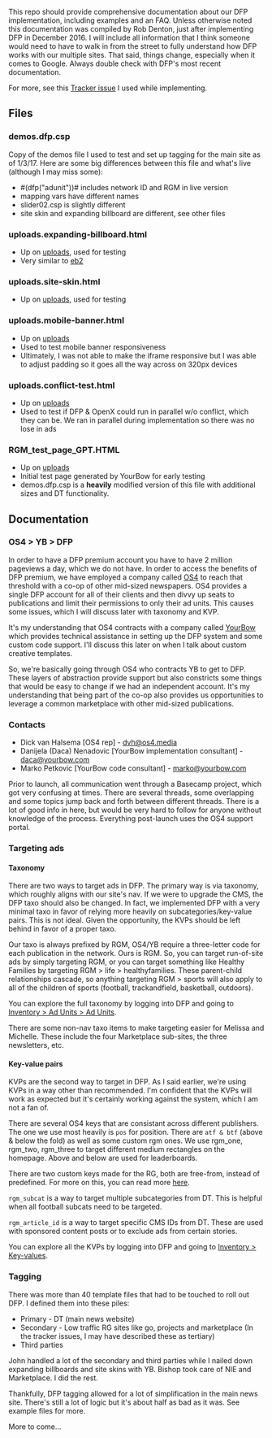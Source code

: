 This repo should provide comprehensive documentation about our DFP implementation, including examples and an FAQ. Unless otherwise noted this documentation was compiled by Rob Denton, just after implementing DFP in December 2016. I will include all information that I think someone would need to have to walk in from the street to fully understand how DFP works with our multiple sites. That said, things change, especially when it comes to Google. Always double check with DFP's most recent documentation.

For more, see this [Tracker issue](https://github.com/registerguard/tracker/issues/618) I used while implementing. 

## Files

### demos.dfp.csp

Copy of the demos file I used to test and set up tagging for the main site as of 1/3/17. Here are some big differences between this file and what's live (although I may miss some):

  * #(dfp("adunit"))# includes network ID and RGM in live version
  * mapping vars have different names
  * slider02.csp is slightly different
  * site skin and expanding billboard are different, see other files

### uploads.expanding-billboard.html

  * Up on [uploads](http://uploads.registerguard.com/scratch/os4/expanding-billboard.html), used for testing
  * Very similar to [eb2](http://uploads.registerguard.com/scratch/os4/eb2.html)

### uploads.site-skin.html

  * Up on [uploads](http://uploads.registerguard.com/scratch/os4/site-skin.html), used for testing

### uploads.mobile-banner.html

  * Up on [uploads](http://uploads.registerguard.com/scratch/os4/mobile-banner.html)
  * Used to test mobile banner responsiveness
  * Ultimately, I was not able to make the iframe responsive but I was able to adjust padding so it goes all the way across on 320px devices

### uploads.conflict-test.html

  * Up on [uploads](http://uploads.registerguard.com/scratch/os4/conflict-test.html)
  * Used to test if DFP & OpenX could run in parallel w/o conflict, which they can be. We ran in parallel during implementation so there was no lose in ads

### RGM_test_page_GPT.HTML

  * Up on [uploads](http://uploads.registerguard.com/scratch/os4/RGM_test_page_GPT.HTML)
  * Initial test page generated by YourBow for early testing
  * demos.dfp.csp is a **heavily** modified version of this file with additional sizes and DT functionality.

## Documentation

### OS4 > YB > DFP

In order to have a DFP premium account you have to have 2 million pageviews a day, which we do not have. In order to access the benefits of DFP premium, we have employed a company called [OS4](http://www.os4.media/) to reach that threshold with a co-op of other mid-sized newspapers. OS4 provides a single DFP account for all of their clients and then divvy up seats to publications and limit their permissions to only their ad units. This causes some issues, which I will discuss later with taxonomy and KVP.

It's my understanding that OS4 contracts with a company called [YourBow](http://www.yourbow.com/aboutus.php) which provides technical assistance in setting up the DFP system and some custom code support. I'll discuss this later on when I talk about custom creative templates.

So, we're basically going through OS4 who contracts YB to get to DFP. These layers of abstraction provide support but also constricts some things that would be easy to change if we had an independent account. It's my understanding that being part of the co-op also provides us opportunities to leverage a common marketplace with other mid-sized publications.

### Contacts

* Dick van Halsema [OS4 rep] - dvh@os4.media
* Danijela (Daca) Nenadovic [YourBow implementation consultant] - daca@yourbow.com
* Marko Petkovic [YourBow code consultant] - marko@yourbow.com

Prior to launch, all communication went through a Basecamp project, which got very confusing at times. There are several threads, some overlapping and some topics jump back and forth between different threads. There is a lot of good info in here, but would be very hard to follow for anyone without knowledge of the process. Everything post-launch uses the OS4 support portal.

### Targeting ads

#### Taxonomy

There are two ways to target ads in DFP. The primary way is via taxonomy, which roughly aligns with our site's nav. If we were to upgrade the CMS, the DFP taxo should also be changed. In fact, we implemented DFP with a very minimal taxo in favor of relying more heavily on subcategories/key-value pairs. This is not ideal. Given the opportunity, the KVPs should be left behind in favor of a proper taxo. 

Our taxo is always prefixed by RGM, OS4/YB require a three-letter code for each publication in the network. Ours is RGM. So, you can target run-of-site ads by simply targeting RGM, or you can target something like Healthy Families by targeting RGM > life > healthyfamilies. These parent-child relationships cascade, so anything targeting RGM > sports will also apply to all of the children of sports (football, trackandfield, basketball, outdoors).

You can explore the full taxonomy by logging into DFP and going to [Inventory > Ad Units > Ad Units](https://www.google.com/dfp/30582678#inventory).

There are some non-nav taxo items to make targeting easier for Melissa and Michelle. These include the four Marketplace sub-sites, the three newsletters, etc.

#### Key-value pairs

KVPs are the second way to target in DFP. As I said earlier, we're using KVPs in a way other than recommended. I'm confident that the KVPs will work as expected but it's certainly working against the system, which I am not a fan of.

There are several OS4 keys that are consistant across different publishers. The one we use most heavily is `pos` for position. There are `atf & btf` (above & below the fold) as well as some custom rgm ones. We use rgm_one, rgm_two, rgm_three to target different medium rectangles on the homepage. Above and below are used for leaderboards.

There are two custom keys made for the RG, both are free-from, instead of predefined. For more on this, you can read more [here](https://support.google.com/dfp_premium/answer/188092?hl=en).

`rgm_subcat` is a way to target multiple subcategories from DT. This is helpful when all football subcats need to be targeted.

`rgm_article_id` is a way to target specific CMS IDs from DT. These are used with sponsored content posts or to exclude ads from certain stories.

You can explore all the KVPs by logging into DFP and going to [Inventory > Key-values](https://www.google.com/dfp/30582678#inventory/customTargeting).

### Tagging

There was more than 40 template files that had to be touched to roll out DFP. I defined them into these piles:

* Primary - DT (main news website)
* Secondary - Low traffic RG sites like go, projects and marketplace (In the tracker issues, I may have described these as tertiary)
* Third parties

John handled a lot of the secondary and third parties while I nailed down expanding billboards and site skins with YB. Bishop took care of NIE and Marketplace. I did the rest.

Thankfully, DFP tagging allowed for a lot of simplification in the main news site. There's still a lot of logic but it's about half as bad as it was. See example files for more.




More to come...

